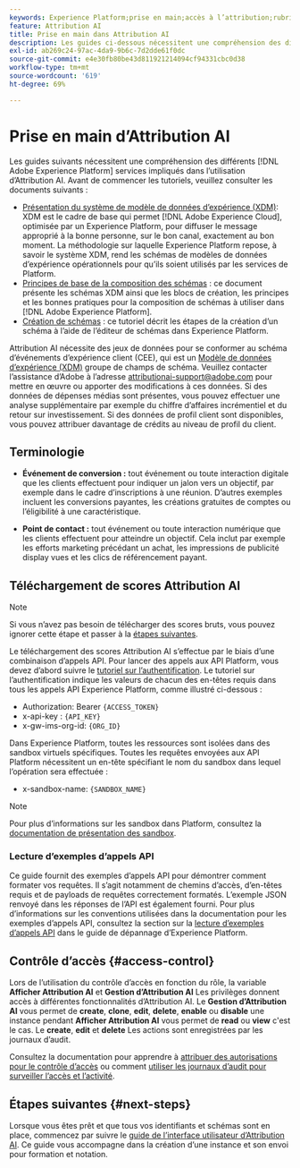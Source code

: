 ```yaml
---
keywords: Experience Platform;prise en main;accès à l’attribution;rubriques les plus consultées
feature: Attribution AI
title: Prise en main dans Attribution AI
description: Les guides ci-dessous nécessitent une compréhension des différents services impliqués dans l’utilisation d’Attribution AI. Avant de commencer les tutoriels, veuillez consulter les documents suivants.
exl-id: ab269c24-97ac-4da9-9b6c-7d2dde61f0dc
source-git-commit: e4e30fb80be43d811921214094cf94331cbc0d38
workflow-type: tm+mt
source-wordcount: '619'
ht-degree: 69%

---
```


# Prise en main d’Attribution AI

Les guides suivants nécessitent une compréhension des différents [!DNL Adobe Experience Platform] services impliqués dans l’utilisation d’Attribution AI. Avant de commencer les tutoriels, veuillez consulter les documents suivants :

- [Présentation du système de modèle de données d’expérience (XDM)](../../xdm/home.md): XDM est le cadre de base qui permet [!DNL Adobe Experience Cloud], optimisée par un Experience Platform, pour diffuser le message approprié à la bonne personne, sur le bon canal, exactement au bon moment. La méthodologie sur laquelle Experience Platform repose, à savoir le système XDM, rend les schémas de modèles de données d’expérience opérationnels pour qu’ils soient utilisés par les services de Platform.
- [Principes de base de la composition des schémas](../../xdm/schema/composition.md) : ce document présente les schémas XDM ainsi que les blocs de création, les principes et les bonnes pratiques pour la composition de schémas à utiliser dans [!DNL Adobe Experience Platform].
- [Création de schémas](../../xdm/tutorials/create-schema-ui.md) : ce tutoriel décrit les étapes de la création d’un schéma à l’aide de l’éditeur de schémas dans Experience Platform.

Attribution AI nécessite des jeux de données pour se conformer au schéma d’événements d’expérience client (CEE), qui est un [Modèle de données d’expérience (XDM)](../../xdm/home.md) groupe de champs de schéma. Veuillez contacter l’assistance d’Adobe à l’adresse attributionai-support@adobe.com pour mettre en œuvre ou apporter des modifications à ces données. Si des données de dépenses médias sont présentes, vous pouvez effectuer une analyse supplémentaire par exemple du chiffre d’affaires incrémentiel et du retour sur investissement. Si des données de profil client sont disponibles, vous pouvez attribuer davantage de crédits au niveau de profil du client.

## Terminologie

- **Événement de conversion :** tout événement ou toute interaction digitale que les clients effectuent pour indiquer un jalon vers un objectif, par exemple dans le cadre d’inscriptions à une réunion. D’autres exemples incluent les conversions payantes, les créations gratuites de comptes ou l’éligibilité à une caractéristique.

- **Point de contact :** tout événement ou toute interaction numérique que les clients effectuent pour atteindre un objectif. Cela inclut par exemple les efforts marketing précédant un achat, les impressions de publicité display vues et les clics de référencement payant.

## Téléchargement de scores Attribution AI

>[!NOTE]
>
>Si vous n’avez pas besoin de télécharger des scores bruts, vous pouvez ignorer cette étape et passer à la [étapes suivantes](#next-steps).

Le téléchargement des scores Attribution AI s’effectue par le biais d’une combinaison d’appels API. Pour lancer des appels aux API Platform, vous devez d’abord suivre le [tutoriel sur l’authentification](https://experienceleague.adobe.com/docs/experience-platform/landing/platform-apis/api-authentication.html?lang=fr). Le tutoriel sur l’authentification indique les valeurs de chacun des en-têtes requis dans tous les appels API Experience Platform, comme illustré ci-dessous :

- Authorization: Bearer `{ACCESS_TOKEN}`
- x-api-key : `{API_KEY}`
- x-gw-ims-org-id: `{ORG_ID}`

Dans Experience Platform, toutes les ressources sont isolées dans des sandbox virtuels spécifiques. Toutes les requêtes envoyées aux API Platform nécessitent un en-tête spécifiant le nom du sandbox dans lequel l’opération sera effectuée :

- x-sandbox-name: `{SANDBOX_NAME}`

>[!NOTE]
>
>Pour plus d’informations sur les sandbox dans Platform, consultez la [documentation de présentation des sandbox](../../sandboxes/home.md).

### Lecture d’exemples d’appels API

Ce guide fournit des exemples d’appels API pour démontrer comment formater vos requêtes. Il s’agit notamment de chemins d’accès, d’en-têtes requis et de payloads de requêtes correctement formatés. L’exemple JSON renvoyé dans les réponses de l’API est également fourni. Pour plus d’informations sur les conventions utilisées dans la documentation pour les exemples d’appels API, consultez la section sur la [lecture d’exemples d’appels API](../../landing/troubleshooting.md) dans le guide de dépannage d’Experience Platform.

## Contrôle d’accès {#access-control}

Lors de l’utilisation du contrôle d’accès en fonction du rôle, la variable **Afficher Attribution AI** et **Gestion d’Attribution AI** Les privilèges donnent accès à différentes fonctionnalités d’Attribution AI. Le **Gestion d’Attribution AI** vous permet de **create**, **clone**, **edit**, **delete**, **enable** ou **disable** une instance pendant **Afficher Attribution AI** vous permet de **read** ou **view** c&#39;est le cas. Le **create**, **edit** et **delete** Les actions sont enregistrées par les journaux d’audit.

Consultez la documentation pour apprendre à [attribuer des autorisations pour le contrôle d’accès](../../../help/access-control/home.md) ou comment [utiliser les journaux d’audit pour surveiller l’accès et l’activité](../../../help/landing/governance-privacy-security/audit-logs/overview.md).

## Étapes suivantes {#next-steps}

Lorsque vous êtes prêt et que tous vos identifiants et schémas sont en place, commencez par suivre le [guide de l’interface utilisateur d’Attribution AI](./user-guide.md). Ce guide vous accompagne dans la création d’une instance et son envoi pour formation et notation.
